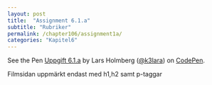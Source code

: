 ```yaml
---
layout: post
title:  "Assignment 6.1.a"
subtitle: "Rubriker"
permalink: /chapter106/assignment1a/
categories: "Kapitel6"
---
```

<p data-height="600" data-theme-id="light" data-slug-hash="GWYdba" data-default-tab="html,result" data-user="k3lara" data-embed-version="2" data-pen-title="Uppgift 6.1.a" class="codepen">See the Pen <a href="http://codepen.io/k3lara/pen/GWYdba/">Uppgift 6.1.a</a> by Lars Holmberg (<a href="http://codepen.io/k3lara">@k3lara</a>) on <a href="http://codepen.io">CodePen</a>.</p>
<script async src="https://production-assets.codepen.io/assets/embed/ei.js"></script>
<figcaption>Filmsidan uppmärkt endast med h1,h2 samt p-taggar</figcaption>
